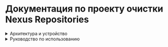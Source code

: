 # Документация по проекту очистки Nexus Repositories

<details>
<summary>Архитектура и устройство</summary>

## Структура проекта

```
project_root/
│── main.py               # Точка входа, запуск программы
│── common.py             # Общие функции: загрузка конфигов, логирование, правила
│── repository.py         # Работа с репозиториями: raw, docker, вызовы API Nexus
│── maven.py              # Специализированная логика очистки для Maven
│── requirements.txt      # Зависимости проекта
│── configs/              # Папка с YAML-конфигами
│── logs/                 # Папка для логов (чистить не нужно)
│── .env                  # Файл с переменными окржуения
```

---

## `main.py`

Точка входа. Основные задачи:

- Сканирует папку `configs/` и подкаталоги на наличие `.yaml` файлов.
- Загружает конфиги с помощью `load_config` из `common.py`.
- Для каждого репозитория вызывает функцию `clear_repository` из `repository.py`.

Ключевая функция:

- **main()** – управляет процессом очистки.

---

## `common.py`

Общий модуль. В нём находятся:

- **Логирование** (ротация логов по дням, хранение до 7 файлов).
- **load_config(path)** – загрузка и парсинг YAML-файлов конфигурации.
- **get_matching_rule(...)** – определение правил хранения артефактов по регулярным выражениям или настройкам "по умолчанию".

---

## `repository.py`

Модуль для работы с репозиториями Nexus (raw, docker, maven).

Функции:

- **get_repository_format(repo_name)** – определяет формат репозитория (`raw`, `docker`, `maven2`).
- **get_repository_items(repo_name, repo_format)** – получает список артефактов или компонентов из Nexus API.
- **convert_raw_assets_to_components(assets)** – преобразует `raw` ассеты в компоненты (name + version).
- **delete_component(id, name, version, dry_run, use_asset)** – удаляет компонент или ассет из Nexus.
- **filter_components_to_delete(components, rules, ...)** – отбирает, что нужно удалить (по retention, reserved, last download).
- **clear_repository(repo_name, cfg)** – управляющая функция очистки репозитория.  
  Работает так:
  1. Определяет формат репозитория.
  2. Получает список элементов через API.
  3. В зависимости от формата применяет соответствующий фильтр (`filter_components_to_delete` или `filter_maven_components_to_delete`).
  4. Вызывает `delete_component` для удаления лишних артефактов.

---

## `maven.py`

Модуль для обработки **Maven-репозиториев**.

Функции:

- **detect_maven_type(component)** – определяет тип артефакта (`snapshot` или `release`).
- **filter_maven_components_to_delete(components, rules)** – фильтрует список компонентов Maven по правилам:
  - retention_days (возраст хранения),
  - reserved (количество последних версий для хранения),
  - min_days_since_last_download (защита от удаления недавно скачанных).

---

## `configs/`

Содержит YAML-файлы с правилами очистки. В каждом файле можно описать:

- `repo_names` – список репозиториев для очистки.
- `regex_rules` – правила очистки по маскам версий.
- `no_match_retention_days` – сколько хранить артефактов, если версия не подходит ни под одно правило.
- `no_match_reserved` – сколько последних версий хранить.
- `no_match_min_days_since_last_download` – сколько дней ждать после последней загрузки, прежде чем удалять.
- `maven_rules` – отдельные правила для `snapshot` и `release`.

---

## `logs/`

Папка с логами.  

- Логи ведутся в файл `logs/cleaner.log` и ротируются по дням.
- В логах фиксируется:
  - старт/завершение обработки репозиториев,
  - количество найденных и удалённых компонентов,
  - ошибки при запросах к API,
  - пропуски при dry-run.

---

## Взаимодействие модулей

```
main.py
  │
  ├── common.py
  │     ├── load_config()
  │     └── get_matching_rule()
  │
  └── repository.py
        ├── get_repository_format()
        ├── get_repository_items()
        ├── convert_raw_assets_to_components()
        ├── filter_components_to_delete()
        ├── delete_component()
        └── clear_repository()
              │
              └── maven.py (для maven2)
                     ├── detect_maven_type()
                     └── filter_maven_components_to_delete()
```

---
</details>

<details>
<summary>Руководство по использованию</summary>

# Пользовательская документация

## Инструкция по настройке конфигурации для очистки Nexus-репозиториев

Файл конфигурации (`.yaml`) описывает правила, по которым скрипт будет определять, какие компоненты можно удалить, а какие — сохранить.

> Поддерживаются репозитории форматов:

- **`docker`**
- **`raw`**
- **`maven`**

---

## Пример файла конфигурации

```yaml
repo_names:
  - test-docker
  - test-raw
  - test-maven

regex_rules:
  "^dev-":
    retention_days: 5
    reserved: 2
  "^release-.*":
    retention_days: 15
    reserved: 3
    min_days_since_last_download: 7

no_match_retention_days: 10
no_match_reserved: 1
no_match_min_days_since_last_download: 21

maven_rules:
  snapshot:
    regex_rules:
      ".*-SNAPSHOT":
        retention_days: 7
        reserved: 2
    no_match_retention_days: 14
    no_match_reserved: 1

  release:
    regex_rules:
      ".*":
        retention_days: 30
        reserved: 5
    no_match_retention_days: 60
    no_match_reserved: 2

dry_run: true
```

---

## Описание параметров

| Поле                                    | Описание                                                                                 |
| --------------------------------------- | ---------------------------------------------------------------------------------------- |
| `repo_names`                            | Список репозиториев (`docker`, `raw` или `maven`), в которых будет производиться очистка |
| `regex_rules`                           | Словарь с шаблонами версий (регулярные выражения)                                        |
| `retention_days`                        | Срок хранения для совпадающих по regex компонентов                                       |
| `reserved`                              | Количество последних компонентов, которые нельзя удалять                                 |
| `min_days_since_last_download`          | Минимальное число дней с последнего скачивания                                           |
| `no_match_retention_days`               | Срок хранения, если не совпадает ни с одним regex                                        |
| `no_match_reserved`                     | Количество последних компонентов без совпадений, которые нужно оставить                  |
| `no_match_min_days_since_last_download` | Минимальные дни с последнего скачивания без совпадений                                   |
| `dry_run`                               | `true` — только логирование, без удаления                                                |
| `maven_rules`                           | Специальный блок правил для Maven (`snapshot` и `release`)                               |

---

## Приоритет применения правил

| Приоритет | Параметр                                                                 | Где применяется            | Условие применения                                          |
| --------- | ------------------------------------------------------------------------ | -------------------------- | ----------------------------------------------------------- |
| 1         | `reserved` / `no_match_reserved`                                         | Внутри правила / глобально | **Сохраняется** N самых новых компонентов                   |
| 2         | `min_days_since_last_download` / `no_match_min_days_since_last_download` | Внутри правила / глобально | **Не удаляется**, если скачан менее X дней назад            |
| 2         | `retention_days` / `no_match_retention_days`                             | Внутри правила / глобально | Удаляется, если старше срока и не защищён другими условиями |

> ❗ Тег `latest` **никогда не удаляется**

---

## Поведение при разных комбинациях параметров

| #   | retention_days | reserved | min_days_since_last_download | no_match_retention_days | no_match_reserved | no_match_min_days_since_last_download | Поведение для MATCH                                                                           | Поведение для NO-MATCH                                                                                                   |
| --- | -------------- | -------- | ---------------------------- | ----------------------- | ----------------- | ------------------------------------- | --------------------------------------------------------------------------------------------- | ------------------------------------------------------------------------------------------------------------------------ |
| 1   | ✅              | ✅        | ✅                            | ✅                       | ✅                 | ✅                                     | Оставит top-`reserved`; прочие: сохранит если age ≤ retention или dl ≤ min_days; иначе удалит | Оставит top-`no_match_reserved`; прочие: сохранит если age ≤ no_match_retention или dl ≤ no_match_min_days; иначе удалит |
| 2   | ✅              | ✅        | ✅                            | ✅                       | ✅                 | ❌                                     | Оставит top-`reserved`; прочие: сохранит если age ≤ retention или dl ≤ min_days; иначе удалит | Оставит top-`no_match_reserved`; прочие: сохранит если age ≤ no_match_retention; иначе удалит                            |
| 3   | ✅              | ✅        | ✅                            | ✅                       | ❌                 | ✅                                     | Оставит top-`reserved`; прочие: сохранит если age ≤ retention или dl ≤ min_days; иначе удалит | Без reserved: сохранит если age ≤ no_match_retention или dl ≤ no_match_min_days; иначе удалит                            |
| 4   | ✅              | ✅        | ✅                            | ✅                       | ❌                 | ❌                                     | Оставит top-`reserved`; прочие: сохранит если age ≤ retention или dl ≤ min_days; иначе удалит | Без reserved: сохранит если age ≤ no_match_retention; иначе удалит                                                       |
| 5   | ✅              | ✅        | ✅                            | ❌                       | ✅                 | ✅                                     | Оставит top-`reserved`; прочие: сохранит если age ≤ retention или dl ≤ min_days; иначе удалит | Оставит top-`no_match_reserved`; без retention/min_days: остальные удалит                                                |
| 6   | ✅              | ✅        | ✅                            | ❌                       | ✅                 | ❌                                     | Оставит top-`reserved`; прочие: сохранит если age ≤ retention или dl ≤ min_days; иначе удалит | Оставит top-`no_match_reserved`; без retention/min_days: остальные удалит                                                |
| 7   | ✅              | ✅        | ✅                            | ❌                       | ❌                 | ✅                                     | Оставит top-`reserved`; прочие: сохранит если age ≤ retention или dl ≤ min_days; иначе удалит | Без любых правил no-match: все сохраняются                                                                               |
| 8   | ✅              | ✅        | ✅                            | ❌                       | ❌                 | ❌                                     | Оставит top-`reserved`; прочие: сохранит если age ≤ retention или dl ≤ min_days; иначе удалит | Без любых правил no-match: все сохраняются                                                                               |
| 9   | ✅              | ✅        | ❌                            | ✅                       | ✅                 | ✅                                     | Оставит top-`reserved`; прочие: сохранит если age ≤ retention; иначе удалит                   | Оставит top-`no_match_reserved`; прочие: сохранит если age ≤ no_match_retention или dl ≤ no_match_min_days; иначе удалит |
| 10  | ✅              | ✅        | ❌                            | ✅                       | ✅                 | ❌                                     | Оставит top-`reserved`; прочие: сохранит если age ≤ retention; иначе удалит                   | Оставит top-`no_match_reserved`; прочие: сохранит если age ≤ no_match_retention; иначе удалит                            |
| 11  | ✅              | ✅        | ❌                            | ✅                       | ❌                 | ✅                                     | Оставит top-`reserved`; прочие: сохранит если age ≤ retention; иначе удалит                   | Без reserved: сохранит если age ≤ no_match_retention или dl ≤ no_match_min_days; иначе удалит                            |
| 12  | ✅              | ✅        | ❌                            | ✅                       | ❌                 | ❌                                     | Оставит top-`reserved`; прочие: сохранит если age ≤ retention; иначе удалит                   | Без reserved: сохранит если age ≤ no_match_retention; иначе удалит                                                       |
| 13  | ✅              | ✅        | ❌                            | ❌                       | ✅                 | ✅                                     | Оставит top-`reserved`; прочие: сохранит если age ≤ retention; иначе удалит                   | Оставит top-`no_match_reserved`; без retention/min_days: остальные удалит                                                |
| 14  | ✅              | ✅        | ❌                            | ❌                       | ✅                 | ❌                                     | Оставит top-`reserved`; прочие: сохранит если age ≤ retention; иначе удалит                   | Оставит top-`no_match_reserved`; без retention/min_days: остальные удалит                                                |
| 15  | ✅              | ✅        | ❌                            | ❌                       | ❌                 | ✅                                     | Оставит top-`reserved`; прочие: сохранит если age ≤ retention; иначе удалит                   | Без любых правил no-match: все сохраняются                                                                               |
| 16  | ✅              | ✅        | ❌                            | ❌                       | ❌                 | ❌                                     | Оставит top-`reserved`; прочие: сохранит если age ≤ retention; иначе удалит                   | Без любых правил no-match: все сохраняются                                                                               |
| 17  | ✅              | ❌        | ✅                            | ✅                       | ✅                 | ✅                                     | Без reserved: сохранит если age ≤ retention или dl ≤ min_days; иначе удалит                   | Оставит top-`no_match_reserved`; прочие: сохранит если age ≤ no_match_retention или dl ≤ no_match_min_days; иначе удалит |
| 18  | ✅              | ❌        | ✅                            | ✅                       | ✅                 | ❌                                     | Без reserved: сохранит если age ≤ retention или dl ≤ min_days; иначе удалит                   | Оставит top-`no_match_reserved`; прочие: сохранит если age ≤ no_match_retention; иначе удалит                            |
| 19  | ✅              | ❌        | ✅                            | ✅                       | ❌                 | ✅                                     | Без reserved: сохранит если age ≤ retention или dl ≤ min_days; иначе удалит                   | Без reserved: сохранит если age ≤ no_match_retention или dl ≤ no_match_min_days; иначе удалит                            |
| 20  | ✅              | ❌        | ✅                            | ✅                       | ❌                 | ❌                                     | Без reserved: сохранит если age ≤ retention или dl ≤ min_days; иначе удалит                   | Без reserved: сохранит если age ≤ no_match_retention; иначе удалит                                                       |
| 21  | ✅              | ❌        | ✅                            | ❌                       | ✅                 | ✅                                     | Без reserved: сохранит если age ≤ retention или dl ≤ min_days; иначе удалит                   | Оставит top-`no_match_reserved`; без retention/min_days: остальные удалит                                                |
| 22  | ✅              | ❌        | ✅                            | ❌                       | ✅                 | ❌                                     | Без reserved: сохранит если age ≤ retention или dl ≤ min_days; иначе удалит                   | Оставит top-`no_match_reserved`; без retention/min_days: остальные удалит                                                |
| 23  | ✅              | ❌        | ✅                            | ❌                       | ❌                 | ✅                                     | Без reserved: сохранит если age ≤ retention или dl ≤ min_days; иначе удалит                   | Без любых правил no-match: все сохраняются                                                                               |
| 24  | ✅              | ❌        | ✅                            | ❌                       | ❌                 | ❌                                     | Без reserved: сохранит если age ≤ retention или dl ≤ min_days; иначе удалит                   | Без любых правил no-match: все сохраняются                                                                               |
| 25  | ✅              | ❌        | ❌                            | ✅                       | ✅                 | ✅                                     | Без reserved: сохранит если age ≤ retention; иначе удалит                                     | Оставит top-`no_match_reserved`; прочие: сохранит если age ≤ no_match_retention или dl ≤ no_match_min_days; иначе удалит |
| 26  | ✅              | ❌        | ❌                            | ✅                       | ✅                 | ❌                                     | Без reserved: сохранит если age ≤ retention; иначе удалит                                     | Оставит top-`no_match_reserved`; прочие: сохранит если age ≤ no_match_retention; иначе удалит                            |
| 27  | ✅              | ❌        | ❌                            | ✅                       | ❌                 | ✅                                     | Без reserved: сохранит если age ≤ retention; иначе удалит                                     | Без reserved: сохранит если age ≤ no_match_retention или dl ≤ no_match_min_days; иначе удалит                            |
| 28  | ✅              | ❌        | ❌                            | ✅                       | ❌                 | ❌                                     | Без reserved: сохранит если age ≤ retention; иначе удалит                                     | Без reserved: сохранит если age ≤ no_match_retention; иначе удалит                                                       |
| 29  | ✅              | ❌        | ❌                            | ❌                       | ✅                 | ✅                                     | Без reserved: сохранит если age ≤ retention; иначе удалит                                     | Оставит top-`no_match_reserved`; без retention/min_days: остальные удалит                                                |
| 30  | ✅              | ❌        | ❌                            | ❌                       | ✅                 | ❌                                     | Без reserved: сохранит если age ≤ retention; иначе удалит                                     | Оставит top-`no_match_reserved`; без retention/min_days: остальные удалит                                                |
| 31  | ✅              | ❌        | ❌                            | ❌                       | ❌                 | ✅                                     | Без reserved: сохранит если age ≤ retention; иначе удалит                                     | Без любых правил no-match: все сохраняются                                                                               |
| 32  | ✅              | ❌        | ❌                            | ❌                       | ❌                 | ❌                                     | Без reserved: сохранит если age ≤ retention; иначе удалит                                     | Без любых правил no-match: все сохраняются                                                                               |
| 33  | ❌              | ✅        | ✅                            | ✅                       | ✅                 | ✅                                     | Оставит top-`reserved`; прочие: сохранит если dl ≤ min_days; иначе удалит                     | Оставит top-`no_match_reserved`; прочие: сохранит если age ≤ no_match_retention или dl ≤ no_match_min_days; иначе удалит |
| 34  | ❌              | ✅        | ✅                            | ✅                       | ✅                 | ❌                                     | Оставит top-`reserved`; прочие: сохранит если dl ≤ min_days; иначе удалит                     | Оставит top-`no_match_reserved`; прочие: сохранит если age ≤ no_match_retention; иначе удалит                            |
| 35  | ❌              | ✅        | ✅                            | ✅                       | ❌                 | ✅                                     | Оставит top-`reserved`; прочие: сохранит если dl ≤ min_days; иначе удалит                     | Без reserved: сохранит если age ≤ no_match_retention или dl ≤ no_match_min_days; иначе удалит                            |
| 36  | ❌              | ✅        | ✅                            | ✅                       | ❌                 | ❌                                     | Оставит top-`reserved`; прочие: сохранит если dl ≤ min_days; иначе удалит                     | Без reserved: сохранит если age ≤ no_match_retention; иначе удалит                                                       |
| 37  | ❌              | ✅        | ✅                            | ❌                       | ✅                 | ✅                                     | Оставит top-`reserved`; без retention: прочие сохранятся если dl ≤ min_days; иначе удалит     | Оставит top-`no_match_reserved`; без retention/min_days: остальные удалит                                                |
| 38  | ❌              | ✅        | ✅                            | ❌                       | ✅                 | ❌                                     | Оставит top-`reserved`; без retention: прочие сохранятся если dl ≤ min_days; иначе удалит     | Оставит top-`no_match_reserved`; без retention/min_days: остальные удалит                                                |
| 39  | ❌              | ✅        | ✅                            | ❌                       | ❌                 | ✅                                     | Оставит top-`reserved`; без retention: прочие сохранятся если dl ≤ min_days; иначе удалит     | Без любых правил no-match: все сохраняются                                                                               |
| 40  | ❌              | ✅        | ✅                            | ❌                       | ❌                 | ❌                                     | Оставит top-`reserved`; без retention: прочие сохранятся если dl ≤ min_days; иначе удалит     | Без любых правил no-match: все сохраняются                                                                               |
| 41  | ❌              | ✅        | ❌                            | ✅                       | ✅                 | ✅                                     | Оставит top-`reserved`; прочие: удалит (нет retention/min_days)                               | Оставит top-`no_match_reserved`; прочие: сохранит если age ≤ no_match_retention или dl ≤ no_match_min_days; иначе удалит |
| 42  | ❌              | ✅        | ❌                            | ✅                       | ✅                 | ❌                                     | Оставит top-`reserved`; прочие: удалит                                                        | Оставит top-`no_match_reserved`; прочие: сохранит если age ≤ no_match_retention; иначе удалит                            |
| 43  | ❌              | ✅        | ❌                            | ✅                       | ❌                 | ✅                                     | Оставит top-`reserved`; прочие: удалит                                                        | Без reserved: сохранит если age ≤ no_match_retention или dl ≤ no_match_min_days; иначе удалит                            |
| 44  | ❌              | ✅        | ❌                            | ✅                       | ❌                 | ❌                                     | Оставит top-`reserved`; прочие: удалит                                                        | Без reserved: сохранит если age ≤ no_match_retention; иначе удалит                                                       |
| 45  | ❌              | ✅        | ❌                            | ❌                       | ✅                 | ✅                                     | Оставит top-`reserved`; прочие: удалит                                                        | Оставит top-`no_match_reserved`; без retention/min_days: остальные удалит                                                |
| 46  | ❌              | ✅        | ❌                            | ❌                       | ✅                 | ❌                                     | Оставит top-`reserved`; прочие: удалит                                                        | Оставит top-`no_match_reserved`; без retention/min_days: остальные удалит                                                |
| 47  | ❌              | ✅        | ❌                            | ❌                       | ❌                 | ✅                                     | Оставит top-`reserved`; прочие: удалит                                                        | Без любых правил no-match: все сохраняются                                                                               |
| 48  | ❌              | ✅        | ❌                            | ❌                       | ❌                 | ❌                                     | Оставит top-`reserved`; прочие: удалит                                                        | Без любых правил no-match: все сохраняются                                                                               |
| 49  | ❌              | ❌        | ✅                            | ✅                       | ✅                 | ✅                                     | Без reserved: сохранит если dl ≤ min_days; иначе удалит                                       | Оставит top-`no_match_reserved`; прочие: сохранит если age ≤ no_match_retention или dl ≤ no_match_min_days; иначе удалит |
| 50  | ❌              | ❌        | ✅                            | ✅                       | ✅                 | ❌                                     | Без reserved: сохранит если dl ≤ min_days; иначе удалит                                       | Оставит top-`no_match_reserved`; прочие: сохранит если age ≤ no_match_retention; иначе удалит                            |
| 51  | ❌              | ❌        | ✅                            | ✅                       | ❌                 | ✅                                     | Без reserved: сохранит если dl ≤ min_days; иначе удалит                                       | Без reserved: сохранит если age ≤ no_match_retention или dl ≤ no_match_min_days; иначе удалит                            |
| 52  | ❌              | ❌        | ✅                            | ✅                       | ❌                 | ❌                                     | Без reserved: сохранит если dl ≤ min_days; иначе удалит                                       | Без reserved: сохранит если age ≤ no_match_retention; иначе удалит                                                       |
| 53  | ❌              | ❌        | ✅                            | ❌                       | ✅                 | ✅                                     | Без reserved: сохранит если dl ≤ min_days; иначе удалит                                       | Оставит top-`no_match_reserved`; без retention/min_days: остальные удалит                                                |
| 54  | ❌              | ❌        | ✅                            | ❌                       | ✅                 | ❌                                     | Без reserved: сохранит если dl ≤ min_days; иначе удалит                                       | Оставит top-`no_match_reserved`; без retention/min_days: остальные удалит                                                |
| 55  | ❌              | ❌        | ✅                            | ❌                       | ❌                 | ✅                                     | Без reserved: сохранит если dl ≤ min_days; иначе удалит                                       | Без любых правил no-match: все сохраняются                                                                               |
| 56  | ❌              | ❌        | ✅                            | ❌                       | ❌                 | ❌                                     | Без reserved: сохранит если dl ≤ min_days; иначе удалит                                       | Без любых правил no-match: все сохраняются                                                                               |
| 57  | ❌              | ❌        | ❌                            | ✅                       | ✅                 | ✅                                     | Нет правил match → нет фильтрации                                                             | Оставит top-`no_match_reserved`; прочие: сохранит если age ≤ no_match_retention или dl ≤ no_match_min_days; иначе удалит |
| 58  | ❌              | ❌        | ❌                            | ✅                       | ✅                 | ❌                                     | Нет правил match → нет фильтрации                                                             | Оставит top-`no_match_reserved`; прочие: сохранит если age ≤ no_match_retention; иначе удалит                            |
| 59  | ❌              | ❌        | ❌                            | ✅                       | ❌                 | ✅                                     | Нет правил match → нет фильтрации                                                             | Без reserved: сохранит если age ≤ no_match_retention или dl ≤ no_match_min_days; иначе удалит                            |
| 60  | ❌              | ❌        | ❌                            | ✅                       | ❌                 | ❌                                     | Нет правил match → нет фильтрации                                                             | Без reserved: сохранит если age ≤ no_match_retention; иначе удалит                                                       |
| 61  | ❌              | ❌        | ❌                            | ❌                       | ✅                 | ✅                                     | Нет правил match → нет фильтрации                                                             | Оставит top-`no_match_reserved`; без retention/min_days: остальные удалит                                                |
| 62  | ❌              | ❌        | ❌                            | ❌                       | ✅                 | ❌                                     | Нет правил match → нет фильтрации                                                             | Оставит top-`no_match_reserved`; без retention/min_days: остальные удалит                                                |
| 63  | ❌              | ❌        | ❌                            | ❌                       | ❌                 | ✅                                     | Нет правил match → нет фильтрации                                                             | Без любых правил no-match: все сохраняются                                                                               |
| 64  | ❌              | ❌        | ❌                            | ❌                       | ❌                 | ❌                                     | Нет правил match → нет фильтрации                                                             | Без любых правил no-match: все сохраняются                                                                               |  |

> ✅ - параметр задан  
> ❌ - параметр не задан

---

## Логика выбора правила по регулярке

Для определения правил хранения компонентов используется список регулярных выражений (`regex_rules`), сопоставляемых с версией компонента.

Если версия соответствует нескольким выражениям, применяется **одно** — с наибольшей длиной шаблона. Это считается более специфичным совпадением.

# Особенности фильтрации компонентов

Скрипт поддерживает **разные схемы фильтрации** в зависимости от типа репозитория:

| Тип репозитория | Что используется как имя компонента | Что считается версией компонента                |
| --------------- | ----------------------------------- | ----------------------------------------------- |
| Docker          | `image:tag`                         | `tag` (тег Docker-образа)                       |
| RAW             | `путь`                              | `имя файла` (последний сегмент)                 |
| Maven           | `groupId:artifactId`                | `version` (например `1.0.0` или `1.0-SNAPSHOT`) |

---

## Docker

- **Имя компонента**: строка в формате `название_образа:тег`  
  Пример: `my-backend:dev-2025.08.01`

- **Для фильтрации** используется только часть **`тег`**, так как именно он отражает версионность компонента.  
  Название образа (например, `my-backend`) не участвует в проверке регулярных выражений.

- Регулярные выражения из `regex_rules` применяются к тегам Docker-образов.

---

## RAW

- **Имя компонента**: путь до файла внутри репозитория  
  Пример: `my-app/releases/1.2.3/build.zip`

- **Для фильтрации** используется только **имя файла** — последняя часть пути (в примере: `build.zip` или `1.2.3.zip` в зависимости от структуры).

- Регулярные выражения из `regex_rules` применяются к имени файла, а не к полному пути.

---

## ☕ Maven

- Поддерживаются два типа компонентов:  
  - **Snapshot** (например, `1.0-SNAPSHOT` или `1.0-20250829.123456-1`)  
  - **Release** (например, `1.0.0`, `2.3.4`)  

- Для каждого типа можно задать отдельные правила внутри блока `maven_rules`:
  - `snapshot:` → настройки для snapshot-компонентов  
  - `release:` → настройки для релизов

- **Имя компонента**: `groupId:artifactId`  
- **Версия**: `version` (например, `1.0-SNAPSHOT`, `2.3.0`)  
- Регулярные выражения из `regex_rules` внутри `maven_rules` применяются именно к версии.

---

# Примеры

### Docker

```yaml
regex_rules:
  "^dev-":
    retention_days: 5
```

Теги: `dev-1`, `dev-2`, `prod-1`  
→ Подойдут под правило только `dev-1`, `dev-2`.

---

### RAW

Файл: `projects/my-lib/versions/dev-1.0.0.zip`  
→ Для фильтрации используется `dev-1.0.0.zip`  
→ Если регулярка такая: `"^dev-"` — файл попадёт под правило.

---

### Maven

Версия: `my.group:my-artifact:1.0-SNAPSHOT`  
→ Определяется как **snapshot**  
→ Сравнивается с регулярками внутри `maven_rules.snapshot.regex_rules`

---

## ⚠️ Важно

**Паттерны не должны пересекаться.**  
Использование похожих или пересекающихся регулярных выражений — **крайне нежелательно**.  
Это приводит к непредсказуемым результатам, особенно если шаблоны одинаковой длины. Подобная конфигурация должна использоваться только в исключительных случаях.

---

# Пример работы очистки репозитория

## Компоненты

```text
release-1.0 (45 дней назад)
release-1.1 (30 дней назад)
release-1.2 (20 дней назад)
release-1.3 (10 дней назад)
release-1.4 (5 дней назад)
release-1.5 (2 дня назад)
```

## 🔧 Конфигурация

```yaml
regex_rules:
  "^release-":
    retention_days: 15
    reserved: 3
    min_days_since_last_download: 7
```

## Последние скачивания

| Компонент   | Последнее скачивание (дн. назад) |
| ----------- | -------------------------------- |
| release-1.0 | 50                               |
| release-1.1 | 40                               |
| release-1.2 | 15                               |
| release-1.3 | 5                                |
| release-1.4 | 3                                |
| release-1.5 | 1                                |

---

## Результат

| Компонент   | Возраст (дн.) | В reserved? | Старше retention? | Скачивали недавно? | Итог                                |
| ----------- | ------------- | ----------- | ----------------- | ------------------ | ----------------------------------- |
| release-1.0 | 45            | ❌           | ✅                 | ❌                  | ❌ Удаляется (старый и не скачивали) |
| release-1.1 | 30            | ❌           | ✅                 | ❌                  | ❌ Удаляется (старый и не скачивали) |
| release-1.2 | 20            | ❌           | ✅                 | ❌                  | ❌ Удаляется (старый и не скачивали) |
| release-1.3 | 10            | ✅           | ❌                 | ✅                  | ✅ Сохраняется (в reserved)          |
| release-1.4 | 5             | ✅           | ❌                 | ✅                  | ✅ Сохраняется (в reserved)          |
| release-1.5 | 2             | ✅           | ❌                 | ✅                  | ✅ Сохраняется (в reserved)          |

---

## Выводы

- `reserved: 3` → защищает `release-1.3`, `1.4`, `1.5`, **независимо от возраста и активности**.
- Остальные проверяются по:
  - `retention_days: 15`
  - `min_days_since_last_download: 7`
- Всё, что **старше 15 дней и не скачивалось более 7 дней**, — **удаляется**.

</details>
